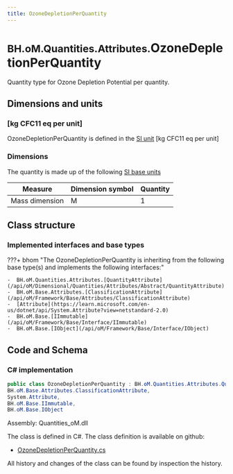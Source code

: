 ```yaml
---
title: OzoneDepletionPerQuantity
---
```


# <small>BH.oM.Quantities.Attributes.</small>**OzoneDepletionPerQuantity**

Quantity type for Ozone Depletion Potential per quantity.

## Dimensions and units

### [kg CFC11 eq per unit]

OzoneDepletionPerQuantity is defined in the [SI unit](https://bhom.xyz/documentation/BHoM_oM/BHoM-Units-conventions/) [kg CFC11 eq per unit]

### Dimensions

The quantity is made up of the following [SI base units](https://en.wikipedia.org/wiki/SI_base_unit)

| Measure        | Dimension symbol | Quantity |
|------------------|--------|----------|
| Mass dimension |  M  |1  |


## Class structure

### Implemented interfaces and base types

???+ bhom "The OzoneDepletionPerQuantity is inheriting from the following base type(s) and implements the following interfaces:"

    -  BH.oM.Quantities.Attributes.[QuantityAttribute](/api/oM/Dimensional/Quantities/Attributes/Abstract/QuantityAttribute)
    -  BH.oM.Base.Attributes.[ClassificationAttribute](/api/oM/Framework/Base/Attributes/ClassificationAttribute)
    -  [Attribute](https://learn.microsoft.com/en-us/dotnet/api/System.Attribute?view=netstandard-2.0)
    -  BH.oM.Base.[IImmutable](/api/oM/Framework/Base/Interface/IImmutable)
    -  BH.oM.Base.[IObject](/api/oM/Framework/Base/Interface/IObject)




## Code and Schema

### C# implementation

``` C# title="C#"
public class OzoneDepletionPerQuantity : BH.oM.Quantities.Attributes.QuantityAttribute,
BH.oM.Base.Attributes.ClassificationAttribute,
System.Attribute,
BH.oM.Base.IImmutable,
BH.oM.Base.IObject
```

Assembly: Quantities_oM.dll

The class is defined in C#. The class definition is available on github:

- [OzoneDepletionPerQuantity.cs](https://github.com/BHoM/BHoM/blob/develop/Quantities_oM/Attributes\OzoneDepletionPerQuantity.cs)

All history and changes of the class can be found by inspection the history.
